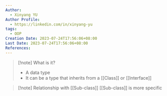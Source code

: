 ```yaml
---
Author:
  - Xinyang YU
Author Profile:
  - https://linkedin.com/in/xinyang-yu
tags:
  - OOP
Creation Date: 2023-07-24T17:56:06+08:00
Last Date: 2023-07-24T17:56:06+08:00
References:
---
```

>[!note] What is it?
>- A data type
>- It can be a type that inherits from a [[Class]] or [[Interface]]


>[!note] Relationship with [[Sub-class]]
>[[Sub-class]] is more specific 